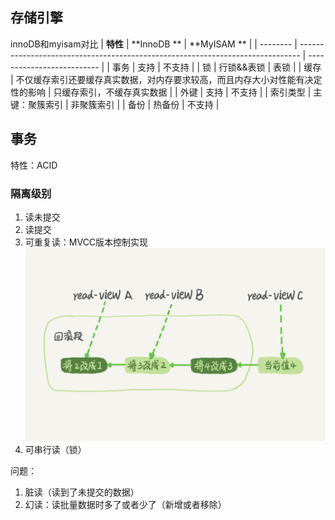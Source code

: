 ## 存储引擎
innoDB和myisam对比
| **特性** | **InnoDB **                                                                    | **MyISAM **                |
| -------- | ------------------------------------------------------------------------------ | -------------------------- |
| 事务     | 支持                                                                           | 不支持                     |
| 锁       | 行锁&&表锁                                                                     | 表锁                       |
| 缓存     | 不仅缓存索引还要缓存真实数据，对内存要求较高，而且内存大小对性能有决定性的影响 | 只缓存索引，不缓存真实数据 |
| 外键     | 支持                                                                           | 不支持                     |
| 索引类型 | 主键：聚簇索引                                                                 | 非聚簇索引                 |
| 备份     | 热备份                                                                         | 不支持                     |
## 事务
特性：ACID
### 隔离级别
1. 读未提交
2. 读提交
3. 可重复读：MVCC版本控制实现
	   ![enter description here](./images/1713428941516.png)
4. 可串行读（锁）

问题：
1. 脏读（读到了未提交的数据）
2. 幻读：读批量数据时多了或者少了（新增或者移除）
